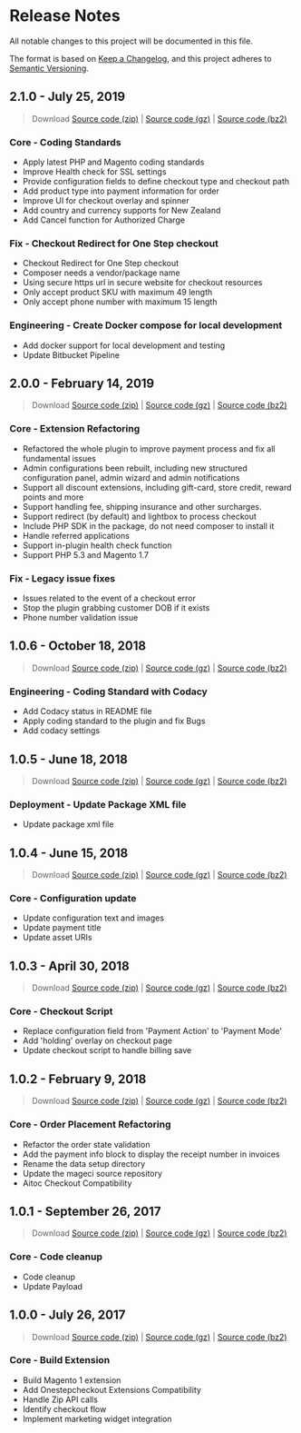 # Release Notes

All notable changes to this project will be documented in this file.

The format is based on [Keep a Changelog](https://keepachangelog.com/en/1.0.0/),
and this project adheres to [Semantic Versioning](https://semver.org/spec/v2.0.0.html).

## **2.1.0** - July 25, 2019

> Download [Source code (zip)](https://bitbucket.org/zipmoney-platform/zip.magento1/get/v2.0.0.zip) | [Source code (gz)](https://bitbucket.org/zipmoney-platform/zip.magento1/get/v2.0.0.gz) | [Source code (bz2)](https://bitbucket.org/zipmoney-platform/zip.magento1/get/v2.0.0.bz2)

### Core - Coding Standards

- Apply latest PHP and Magento coding standards
- Improve Health check for SSL settings
- Provide configuration fields to define checkout type and checkout path
- Add product type into payment information for order
- Improve UI for checkout overlay and spinner
- Add country and currency supports for New Zealand
- Add Cancel function for Authorized Charge

### Fix - Checkout Redirect for One Step checkout

- Checkout Redirect for One Step checkout
- Composer needs a vendor/package name
- Using secure https url in secure website for checkout resources
- Only accept product SKU with maximum 49 length
- Only accept phone number with maximum 15 length

### Engineering - Create Docker compose for local development

- Add docker support for local development and testing
- Update Bitbucket Pipeline

## **2.0.0** - February 14, 2019

> Download [Source code (zip)](https://bitbucket.org/zipmoney-platform/zip.magento1/get/v2.0.0.zip) | [Source code (gz)](https://bitbucket.org/zipmoney-platform/zip.magento1/get/v2.0.0.gz) | [Source code (bz2)](https://bitbucket.org/zipmoney-platform/zip.magento1/get/v2.0.0.bz2)

### Core - Extension Refactoring

- Refactored the whole plugin to improve payment process and fix all fundamental issues
- Admin configurations been rebuilt, including new structured configuration panel, admin wizard and admin notifications
- Support all discount extensions, including gift-card, store credit, reward points and more
- Support handling fee, shipping insurance and other surcharges.
- Support redirect (by default) and lightbox to process checkout
- Include PHP SDK in the package, do not need composer to install it
- Handle referred applications
- Support in-plugin health check function
- Support PHP 5.3 and Magento 1.7

### Fix - Legacy issue fixes

- Issues related to the event of a checkout error
- Stop the plugin grabbing customer DOB if it exists
- Phone number validation issue

## **1.0.6** - October 18, 2018

> Download [Source code (zip)](https://bitbucket.org/zipmoney-platform/zip.magento1/get/v1.0.6.zip) | [Source code (gz)](https://bitbucket.org/zipmoney-platform/zip.magento1/get/v1.0.6.gz) | [Source code (bz2)](https://bitbucket.org/zipmoney-platform/zip.magento1/get/v1.0.6.bz2)

### Engineering - Coding Standard with Codacy

- Add Codacy status in README file
- Apply coding standard to the plugin and fix Bugs
- Add codacy settings

## **1.0.5** - June 18, 2018

> Download [Source code (zip)](https://bitbucket.org/zipmoney-platform/zip.magento1/get/v1.0.5.zip) | [Source code (gz)](https://bitbucket.org/zipmoney-platform/zip.magento1/get/v1.0.5.gz) | [Source code (bz2)](https://bitbucket.org/zipmoney-platform/zip.magento1/get/v1.0.5.bz2)

### Deployment - Update Package XML file

- Update package xml file

## **1.0.4** - June 15, 2018

> Download [Source code (zip)](https://bitbucket.org/zipmoney-platform/zip.magento1/get/v1.0.4.zip) | [Source code (gz)](https://bitbucket.org/zipmoney-platform/zip.magento1/get/v1.0.4.gz) | [Source code (bz2)](https://bitbucket.org/zipmoney-platform/zip.magento1/get/v1.0.4.bz2)

### Core - Configuration update

- Update configuration text and images
- Update payment title
- Update asset URIs

## **1.0.3** - April 30, 2018

> Download [Source code (zip)](https://bitbucket.org/zipmoney-platform/zip.magento1/get/v1.0.3.zip) | [Source code (gz)](https://bitbucket.org/zipmoney-platform/zip.magento1/get/v1.0.3.gz) | [Source code (bz2)](https://bitbucket.org/zipmoney-platform/zip.magento1/get/v1.0.3.bz2)

### Core - Checkout Script

- Replace configuration field from 'Payment Action' to 'Payment Mode'
- Add 'holding' overlay on checkout page
- Update checkout script to handle billing save

## **1.0.2** - February 9, 2018

> Download [Source code (zip)](https://bitbucket.org/zipmoney-platform/zip.magento1/get/v1.0.2.zip) | [Source code (gz)](https://bitbucket.org/zipmoney-platform/zip.magento1/get/v1.0.2.gz) | [Source code (bz2)](https://bitbucket.org/zipmoney-platform/zip.magento1/get/v1.0.2.bz2)

### Core - Order Placement Refactoring

- Refactor the order state validation
- Add the payment info block to display the receipt number in invoices
- Rename the data setup directory
- Update the mageci source repository
- Aitoc Checkout Compatibility

## **1.0.1** - September 26, 2017

> Download [Source code (zip)](https://bitbucket.org/zipmoney-platform/zip.magento1/get/v1.0.1.zip) | [Source code (gz)](https://bitbucket.org/zipmoney-platform/zip.magento1/get/v1.0.1.gz) | [Source code (bz2)](https://bitbucket.org/zipmoney-platform/zip.magento1/get/v1.0.1.bz2)

### Core - Code cleanup

- Code cleanup
- Update Payload

## **1.0.0** - July 26, 2017

> Download [Source code (zip)](https://bitbucket.org/zipmoney-platform/zip.magento1/get/v1.0.0.zip) | [Source code (gz)](https://bitbucket.org/zipmoney-platform/zip.magento1/get/v1.0.0.gz) | [Source code (bz2)](https://bitbucket.org/zipmoney-platform/zip.magento1/get/v1.0.0.bz2)

### Core - Build Extension

- Build Magento 1 extension
- Add Onestepcheckout Extensions Compatibility
- Handle Zip API calls
- Identify checkout flow
- Implement marketing widget integration
  
